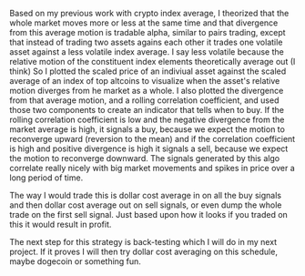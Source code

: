 Based on my previous work with crypto index average, I theorized that the whole market moves more or less at the same time and that divergence from this average motion is tradable alpha,
similar to pairs trading, except that instead of trading two assets agains each other it trades one volatile asset against a less volatile index average. I say less volatile because the
relative motion of the constituent index elements theoretically average out (I think)
So I plotted the scaled price of an indiviual asset against the scaled average of an index of top altcoins to visualize when the asset's relative motion diverges from he market as a whole.
I also plotted the divergence from that average motion, and a rolling correlation coefficient, and used those two components to create an indicator that tells when to buy. If the rolling
correlation coefficient is low and the negative divergence from the market average is high, it signals a buy, because we expect the motion to reconverge upward (reversion to the mean)
and if the correlation coefficient is high and positive divergence is high it signals a sell, because we expect the motion to reconverge downward. The signals generated by this algo
correlate really nicely with big market movements and spikes in price over a long period of time. 

The way I would trade this is dollar cost average in on all the buy signals and then dollar cost average out on sell signals, or even dump the whole trade on the first sell signal.
Just based upon how it looks if you traded on this it would result in profit.

The next step for this strategy is back-testing which I will do in my next project. If it proves I will then try dollar cost averaging on this schedule, maybe dogecoin or something fun.

